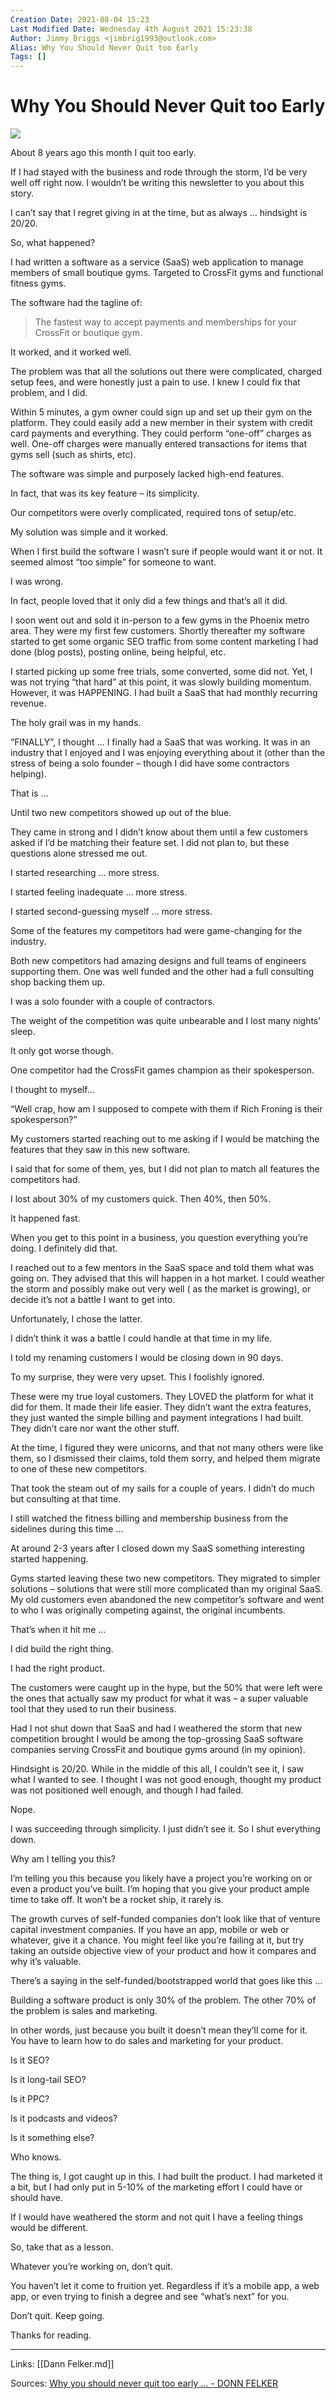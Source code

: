 ```yaml
---
Creation Date: 2021-08-04 15:23
Last Modified Date: Wednesday 4th August 2021 15:23:38
Author: Jimmy Briggs <jimbrig1993@outlook.com>
Alias: Why You Should Never Quit too Early
Tags: []
---
```


# Why You Should Never Quit too Early

[![](https://www.donnfelker.com/wp-content/uploads/2021/04/dont-quit-1024x683.jpeg)](http://www.donnfelker.com/wp-content/uploads/2021/04/dont-quit.jpeg)

About 8 years ago this month I quit too early.

If I had stayed with the business and rode through the storm, I’d be very well off right now. I wouldn’t be writing this newsletter to you about this story.

I can’t say that I regret giving in at the time, but as always … hindsight is 20/20.

So, what happened?

I had written a software as a service (SaaS) web application to manage members of small boutique gyms. Targeted to CrossFit gyms and functional fitness gyms.

The software had the tagline of:

> The fastest way to accept payments and memberships for your CrossFit or boutique gym.

It worked, and it worked well.

The problem was that all the solutions out there were complicated, charged setup fees, and were honestly just a pain to use. I knew I could fix that problem, and I did.

Within 5 minutes, a gym owner could sign up and set up their gym on the platform. They could easily add a new member in their system with credit card payments and everything. They could perform “one-off” charges as well. One-off charges were manually entered transactions for items that gyms sell (such as shirts, etc).

The software was simple and purposely lacked high-end features.

In fact, that was its key feature – its simplicity.

Our competitors were overly complicated, required tons of setup/etc.

My solution was simple and it worked.

When I first build the software I wasn’t sure if people would want it or not. It seemed almost “too simple” for someone to want.

I was wrong.

In fact, people loved that it only did a few things and that’s all it did.

I soon went out and sold it in-person to a few gyms in the Phoenix metro area. They were my first few customers. Shortly thereafter my software started to get some organic SEO traffic from some content marketing I had done (blog posts), posting online, being helpful, etc.

I started picking up some free trials, some converted, some did not. Yet, I was not trying “that hard” at this point, it was slowly building momentum. However, it was HAPPENING. I had built a SaaS that had monthly recurring revenue.

The holy grail was in my hands.

“FINALLY”, I thought … I finally had a SaaS that was working. It was in an industry that I enjoyed and I was enjoying everything about it (other than the stress of being a solo founder – though I did have some contractors helping).

That is …

Until two new competitors showed up out of the blue.

They came in strong and I didn’t know about them until a few customers asked if I’d be matching their feature set. I did not plan to, but these questions alone stressed me out.

I started researching … more stress.

I started feeling inadequate … more stress.

I started second-guessing myself … more stress.

Some of the features my competitors had were game-changing for the industry.

Both new competitors had amazing designs and full teams of engineers supporting them. One was well funded and the other had a full consulting shop backing them up.

I was a solo founder with a couple of contractors.

The weight of the competition was quite unbearable and I lost many nights’ sleep.

It only got worse though.

One competitor had the CrossFit games champion as their spokesperson.

I thought to myself…

“Well crap, how am I supposed to compete with them if Rich Froning is their spokesperson?”

My customers started reaching out to me asking if I would be matching the features that they saw in this new software.

I said that for some of them, yes, but I did not plan to match all features the competitors had.

I lost about 30% of my customers quick. Then 40%, then 50%.

It happened fast.

When you get to this point in a business, you question everything you’re doing. I definitely did that.

I reached out to a few mentors in the SaaS space and told them what was going on. They advised that this will happen in a hot market. I could weather the storm and possibly make out very well ( as the market is growing), or decide it’s not a battle I want to get into.

Unfortunately, I chose the latter.

I didn’t think it was a battle I could handle at that time in my life.

I told my renaming customers I would be closing down in 90 days.

To my surprise, they were very upset. This I foolishly ignored.

These were my true loyal customers. They LOVED the platform for what it did for them. It made their life easier. They didn’t want the extra features, they just wanted the simple billing and payment integrations I had built. They didn’t care nor want the other stuff.

At the time, I figured they were unicorns, and that not many others were like them, so I dismissed their claims, told them sorry, and helped them migrate to one of these new competitors.

That took the steam out of my sails for a couple of years. I didn’t do much but consulting at that time.

I still watched the fitness billing and membership business from the sidelines during this time …

At around 2-3 years after I closed down my SaaS something interesting started happening.

Gyms started leaving these two new competitors. They migrated to simpler solutions – solutions that were still more complicated than my original SaaS. My old customers even abandoned the new competitor’s software and went to who I was originally competing against, the original incumbents.

That’s when it hit me …

I did build the right thing.

I had the right product.

The customers were caught up in the hype, but the 50% that were left were the ones that actually saw my product for what it was – a super valuable tool that they used to run their business.

Had I not shut down that SaaS and had I weathered the storm that new competition brought I would be among the top-grossing SaaS software companies serving CrossFit and boutique gyms around (in my opinion).

Hindsight is 20/20. While in the middle of this all, I couldn’t see it, I saw what I wanted to see. I thought I was not good enough, thought my product was not positioned well enough, and though I had failed.

Nope.

I was succeeding through simplicity. I just didn’t see it. So I shut everything down.

Why am I telling you this?

I’m telling you this because you likely have a project you’re working on or even a product you’ve built. I’m hoping that you give your product ample time to take off. It won’t be a rocket ship, it rarely is.

The growth curves of self-funded companies don’t look like that of venture capital investment companies. If you have an app, mobile or web or whatever, give it a chance. You might feel like you’re failing at it, but try taking an outside objective view of your product and how it compares and why it’s valuable.

There’s a saying in the self-funded/bootstrapped world that goes like this …

Building a software product is only 30% of the problem. The other 70% of the problem is sales and marketing.

In other words, just because you built it doesn’t mean they’ll come for it. You have to learn how to do sales and marketing for your product.

Is it SEO?

Is it long-tail SEO?

Is it PPC?

Is it podcasts and videos?

Is it something else?

Who knows.

The thing is, I got caught up in this. I had built the product. I had marketed it a bit, but I had only put in 5-10% of the marketing effort I could have or should have.

If I would have weathered the storm and not quit I have a feeling things would be different.

So, take that as a lesson.

Whatever you’re working on, don’t quit.

You haven’t let it come to fruition yet. Regardless if it’s a mobile app, a web app, or even trying to finish a degree and see “what’s next” for you.

Don’t quit. Keep going.

Thanks for reading.


***

Links: [[Dann Felker.md]]

Sources: [Why you should never quit too early ... - DONN FELKER](https://www.donnfelker.com/why-you-should-never-quit-too-early/)

